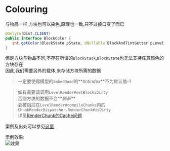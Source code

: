 # Colouring  

与物品一样,方块也可以染色,原理也一致,只不过接口变了而已  
```java
@OnlyIn(Dist.CLIENT)
public interface BlockColor {
   int getColor(BlockState pState, @Nullable BlockAndTintGetter pLevel, @Nullable BlockPos pPos, int pTintIndex);
}
```

但是方块与物品不同,不存在所谓的`BlockStack`,`BlockState`也无法支持任意颜色的方块存在  
因此,我们需要另外的载体,来存储方块所需的数据  

> 一定要使得模型的`BakedQuad`的**_tintindex_**不为默认值-1  

> 如有需要请调用`LevelRender#setBlocksDirty`  
> 否则方块的数据不会**_刷新_**  
> 会被阻拦在`LevelRender#compileChunks`内的`ChunkRenderDispatcher.RenderChunk#isDirty`  
> 详见[RenderChunk的Cache问题](../render/RenderChunk&Cache.md)

案例及出处可以参见[这里](https://zomb-676.github.io/CobaltDocs/#/render/blockModel?id=coloring)  

示例效果:  
![效果](https://zomb-676.github.io/CobaltDocs/picture/blockModel/colorfulBlock.gif)